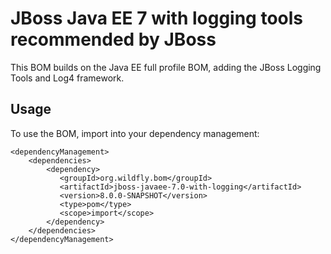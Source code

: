 JBoss Java EE 7 with logging tools recommended by JBoss
========================================================

This BOM builds on the Java EE full profile BOM, adding the JBoss Logging Tools and Log4 framework. 
  
Usage
-----

To use the BOM, import into your dependency management:

    <dependencyManagement>
        <dependencies>
            <dependency>
               <groupId>org.wildfly.bom</groupId>
               <artifactId>jboss-javaee-7.0-with-logging</artifactId>
               <version>8.0.0-SNAPSHOT</version>
               <type>pom</type>
               <scope>import</scope>
            </dependency>
        </dependencies>
    </dependencyManagement> 
	